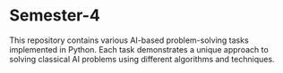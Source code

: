 # Semester-4
This repository contains various AI-based problem-solving tasks implemented in Python. Each task demonstrates a unique approach to solving classical AI problems using different algorithms and techniques.
